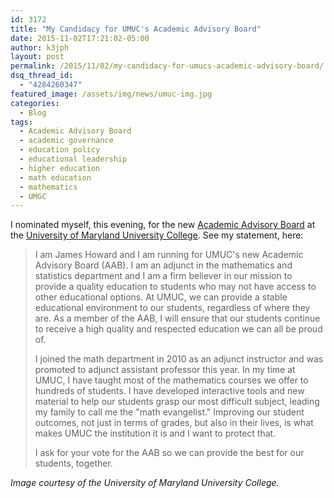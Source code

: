 ```yaml
---
id: 3172
title: "My Candidacy for UMUC's Academic Advisory Board"
date: 2015-11-02T17:21:02-05:00
author: k3jph
layout: post
permalink: /2015/11/02/my-candidacy-for-umucs-academic-advisory-board/
dsq_thread_id:
  - "4284260347"
featured_image: /assets/img/news/umuc-img.jpg
categories:
  - Blog
tags:
  - Academic Advisory Board
  - academic governance
  - education policy
  - educational leadership
  - higher education
  - math education
  - mathematics
  - UMGC
---
```

I nominated myself, this evening, for the new [Academic Advisory Board](http://www.umuc.edu/umucfuture/) at the [University of Maryland University College](http://www.umuc.edu).  See my statement, here:

> I am James Howard and I am running for UMUC's new Academic Advisory Board (AAB).  I am an adjunct in the mathematics and statistics department and I am a firm believer in our mission to provide a quality education to students who may not have access to other educational options.  At UMUC, we can provide a stable educational environment to our students, regardless of where they are.  As a member of the AAB, I will ensure that our students continue to receive a high quality and respected education we can all be proud of.
>
> I joined the math department in 2010 as an adjunct instructor and was promoted to adjunct assistant professor this year.  In my time at UMUC, I have taught most of the mathematics courses we offer to hundreds of students.  I have developed interactive tools and new material to help our students grasp our most difficult subject, leading my family to call me the "math evangelist."  Improving our student outcomes, not just in terms of grades, but also in their lives, is what makes UMUC the institution it is and I want to protect that.
>
> I ask for your vote for the AAB so we can provide the best for our students, together.

_Image courtesy of the University of Maryland University College._
